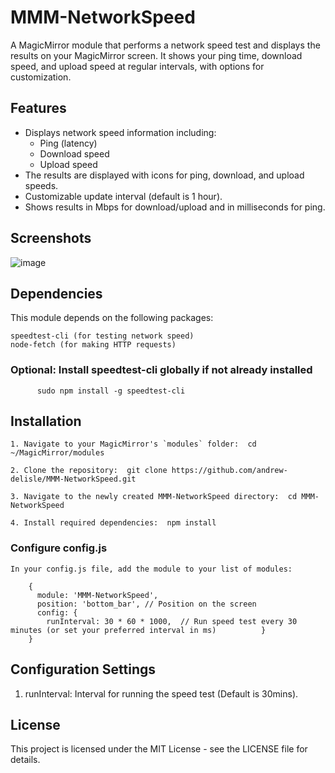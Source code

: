 # MMM-NetworkSpeed

A MagicMirror module that performs a network speed test and displays the results on your MagicMirror screen. It shows your ping time, download speed, and upload speed at regular intervals, with options for customization.

## Features
- Displays network speed information including:
  - Ping (latency)
  - Download speed
  - Upload speed
- The results are displayed with icons for ping, download, and upload speeds.
- Customizable update interval (default is 1 hour).
- Shows results in Mbps for download/upload and in milliseconds for ping.

## Screenshots

![image](https://github.com/user-attachments/assets/af6b6815-5cd1-4a86-9269-0e952577f736)

  
## Dependencies

This module depends on the following packages:

    speedtest-cli (for testing network speed)
    node-fetch (for making HTTP requests)

### Optional: Install speedtest-cli globally if not already installed

          sudo npm install -g speedtest-cli

## Installation

    1. Navigate to your MagicMirror's `modules` folder:  cd ~/MagicMirror/modules

    2. Clone the repository:  git clone https://github.com/andrew-delisle/MMM-NetworkSpeed.git

    3. Navigate to the newly created MMM-NetworkSpeed directory:  cd MMM-NetworkSpeed

    4. Install required dependencies:  npm install

### Configure config.js

    In your config.js file, add the module to your list of modules:
    
        {
          module: 'MMM-NetworkSpeed',
          position: 'bottom_bar', // Position on the screen
          config: {
            runInterval: 30 * 60 * 1000,  // Run speed test every 30 minutes (or set your preferred interval in ms)          }
        }

## Configuration Settings

1. runInterval: Interval for running the speed test (Default is 30mins).


## License

This project is licensed under the MIT License - see the LICENSE file for details.
